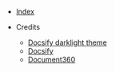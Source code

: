 - [Index](README.md)

- Credits
  - [Docsify darklight theme](darklight.md)
  - [Docsify](docsify.md)
  - [Document360](document360.md)
